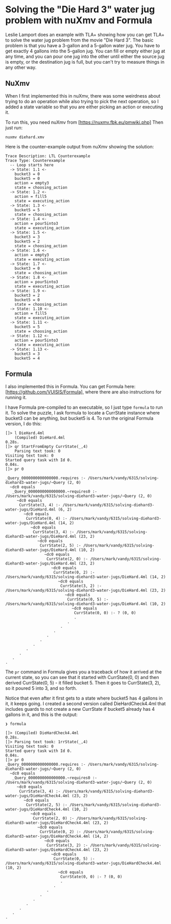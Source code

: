 # Solving the "Die Hard 3" water jug problem with nuXmv and Formula

Leslie Lamport does an example with TLA+ showing how you can
get TLA+ to solve the water jug problem from the movie "Die Hard 3".
The basic problem is that you have a 3-gallon and a 5-gallon water jug.
You have to get exactly 4 gallons into the 5-gallon jug. You can fill or
empty either jug at any time, and you can pour one jug into the other until
either the source jug is empty, or the destination jug is full, but you can't
try to measure things in any other way.

## NuXmv

When I first implemented this in nuXmv, there was some weirdness about
trying to do an operation while also trying to pick the next operation, so
I added a state variable so that you are either picking an action or
executing it.

To run this, you need nuXmv from [https://nuxmv.fbk.eu/pmwiki.php]
Then just run:

```
nuxmv diehard.xmv
```

Here is the counter-example output from nuXmv showing the solution:

```
Trace Description: LTL Counterexample
Trace Type: Counterexample
  -- Loop starts here
  -> State: 1.1 <-
    bucket3 = 0
    bucket5 = 0
    action = empty3
    state = choosing_action
  -> State: 1.2 <-
    action = fill5
    state = executing_action
  -> State: 1.3 <-
    bucket5 = 5
    state = choosing_action
  -> State: 1.4 <-
    action = pour5into3
    state = executing_action
  -> State: 1.5 <-
    bucket3 = 3
    bucket5 = 2
    state = choosing_action
  -> State: 1.6 <-
    action = empty3
    state = executing_action
  -> State: 1.7 <-
    bucket3 = 0
    state = choosing_action
  -> State: 1.8 <-
    action = pour5into3
    state = executing_action
  -> State: 1.9 <-
    bucket3 = 2
    bucket5 = 0
    state = choosing_action
  -> State: 1.10 <-
    action = fill5
    state = executing_action
  -> State: 1.11 <-
    bucket5 = 5
    state = choosing_action
  -> State: 1.12 <-
    action = pour5into3
    state = executing_action
  -> State: 1.13 <-
    bucket3 = 3
    bucket5 = 4
```

## Formula

I also implemented this in Formula. You can get Formula
here: [https://github.com/VUISIS/Formula], where there are
also instructions for running it.

I have Formula pre-compiled to an executable, so I just type
`formula` to run it. To solve the puzzle, I ask formula to locate
a CurrState instance where bucket3 can be anything, but
bucket5 is 4.
To run the original Formula version, I do this:

```
[]> l DieHard.4ml
    (Compiled) DieHard.4ml
0.28s.
[]> qr StartFromEmpty CurrState(_,4)
    Parsing text took: 0
Visiting text took: 0
Started query task with Id 0.
0.04s.
[]> pr 0

_Query_0000000000000000.requires :- /Users/mark/vandy/6315/solving-diehard3-water-jugs/~Query (2, 0)
  ~dc0 equals
   _Query_0000000000000000.~requires0 :- /Users/mark/vandy/6315/solving-diehard3-water-jugs/~Query (2, 0)
     ~dc0 equals
      CurrState(3, 4) :- /Users/mark/vandy/6315/solving-diehard3-water-jugs/DieHard.4ml (6, 2)
        ~dc0 equals
         CurrState(0, 4) :- /Users/mark/vandy/6315/solving-diehard3-water-jugs/DieHard.4ml (14, 2)
           ~dc0 equals
            CurrState(3, 4) :- /Users/mark/vandy/6315/solving-diehard3-water-jugs/DieHard.4ml (23, 2)
              ~dc0 equals
               CurrState(2, 5) :- /Users/mark/vandy/6315/solving-diehard3-water-jugs/DieHard.4ml (10, 2)
                 ~dc0 equals
                  CurrState(2, 0) :- /Users/mark/vandy/6315/solving-diehard3-water-jugs/DieHard.4ml (23, 2)
                    ~dc0 equals
                     CurrState(0, 2) :- /Users/mark/vandy/6315/solving-diehard3-water-jugs/DieHard.4ml (14, 2)
                       ~dc0 equals
                        CurrState(3, 2) :- /Users/mark/vandy/6315/solving-diehard3-water-jugs/DieHard.4ml (23, 2)
                          ~dc0 equals
                           CurrState(0, 5) :- /Users/mark/vandy/6315/solving-diehard3-water-jugs/DieHard.4ml (10, 2)
                             ~dc0 equals
                              CurrState(0, 0) :- ? (0, 0)
                              .
                           .
                        .
                     .
                  .
               .
            .
         .
      .
   .
.
```

The `pr` command in Formula gives you a traceback of how it arrived at the
current state, so you can see that it started with CurrState(0, 0) and
then derived CurrState(0, 5) - it filled bucket 5. Then it goes to
CurrState(3, 2), so it poured 5 into 3, and so forth.

Notice that even after it first gets to a state where bucket5 has
4 gallons in it, it keeps going. I created a second version called
DieHardCheck4.4ml that includes guards to not create a new CurrState
if bucket5 already has 4 gallons in it, and this is the output:

```
❯ formula

[]> (Compiled) DieHardCheck4.4ml
0.28s.
[]> Parsing text took: 1rrState(_,4)
Visiting text took: 0
Started query task with Id 0.
0.04s.
[]> pr 0
_Query_0000000000000000.requires :- /Users/mark/vandy/6315/solving-diehard3-water-jugs/~Query (2, 0)
  ~dc0 equals
   _Query_0000000000000000.~requires0 :- /Users/mark/vandy/6315/solving-diehard3-water-jugs/~Query (2, 0)
     ~dc0 equals
      CurrState(3, 4) :- /Users/mark/vandy/6315/solving-diehard3-water-jugs/DieHardCheck4.4ml (23, 2)
        ~dc0 equals
         CurrState(2, 5) :- /Users/mark/vandy/6315/solving-diehard3-water-jugs/DieHardCheck4.4ml (10, 2)
           ~dc0 equals
            CurrState(2, 0) :- /Users/mark/vandy/6315/solving-diehard3-water-jugs/DieHardCheck4.4ml (23, 2)
              ~dc0 equals
               CurrState(0, 2) :- /Users/mark/vandy/6315/solving-diehard3-water-jugs/DieHardCheck4.4ml (14, 2)
                 ~dc0 equals
                  CurrState(3, 2) :- /Users/mark/vandy/6315/solving-diehard3-water-jugs/DieHardCheck4.4ml (23, 2)
                    ~dc0 equals
                     CurrState(0, 5) :- /Users/mark/vandy/6315/solving-diehard3-water-jugs/DieHardCheck4.4ml (10, 2)
                       ~dc0 equals
                        CurrState(0, 0) :- ? (0, 0)
                        .
                     .
                  .
               .
            .
         .
      .
   .
.
```
